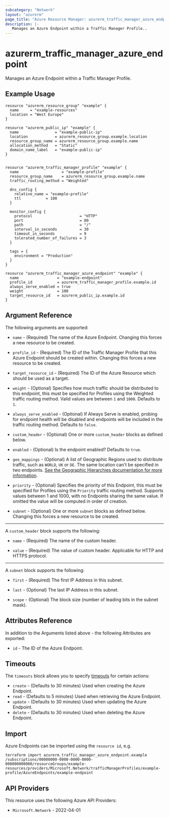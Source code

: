 ```yaml
---
subcategory: "Network"
layout: "azurerm"
page_title: "Azure Resource Manager: azurerm_traffic_manager_azure_endpoint"
description: |-
   Manages an Azure Endpoint within a Traffic Manager Profile..
---
```


# azurerm_traffic_manager_azure_endpoint

Manages an Azure Endpoint within a Traffic Manager Profile.

## Example Usage

```hcl
resource "azurerm_resource_group" "example" {
  name     = "example-resources"
  location = "West Europe"
}

resource "azurerm_public_ip" "example" {
  name                = "example-public-ip"
  location            = azurerm_resource_group.example.location
  resource_group_name = azurerm_resource_group.example.name
  allocation_method   = "Static"
  domain_name_label   = "example-public-ip"
}


resource "azurerm_traffic_manager_profile" "example" {
  name                   = "example-profile"
  resource_group_name    = azurerm_resource_group.example.name
  traffic_routing_method = "Weighted"

  dns_config {
    relative_name = "example-profile"
    ttl           = 100
  }

  monitor_config {
    protocol                     = "HTTP"
    port                         = 80
    path                         = "/"
    interval_in_seconds          = 30
    timeout_in_seconds           = 9
    tolerated_number_of_failures = 3
  }

  tags = {
    environment = "Production"
  }
}

resource "azurerm_traffic_manager_azure_endpoint" "example" {
  name                 = "example-endpoint"
  profile_id           = azurerm_traffic_manager_profile.example.id
  always_serve_enabled = true
  weight               = 100
  target_resource_id   = azurerm_public_ip.example.id
}
```

## Argument Reference

The following arguments are supported:

* `name` - (Required) The name of the Azure Endpoint. Changing this forces a new resource to be created.

* `profile_id` - (Required) The ID of the Traffic Manager Profile that this Azure Endpoint should be created within. Changing this forces a new resource to be created.

* `target_resource_id` - (Required) The ID of the Azure Resource which should be used as a target.

* `weight` - (Optional) Specifies how much traffic should be distributed to this endpoint, this must be specified for Profiles using the Weighted traffic routing method. Valid values are between `1` and `1000`. Defaults to `1`.

* `always_serve_enabled` - (Optional) If Always Serve is enabled, probing for endpoint health will be disabled and endpoints will be included in the traffic routing method. Defaults to `false`.

* `custom_header` - (Optional) One or more `custom_header` blocks as defined below.

* `enabled` - (Optional) Is the endpoint enabled? Defaults to `true`.

* `geo_mappings` - (Optional) A list of Geographic Regions used to distribute traffic, such as `WORLD`, `UK` or `DE`. The same location can't be specified in two endpoints. [See the Geographic Hierarchies documentation for more information](https://docs.microsoft.com/rest/api/trafficmanager/geographichierarchies/getdefault).

* `priority` - (Optional) Specifies the priority of this Endpoint, this must be specified for Profiles using the `Priority` traffic routing method. Supports values between 1 and 1000, with no Endpoints sharing the same value. If omitted the value will be computed in order of creation.

* `subnet` - (Optional) One or more `subnet` blocks as defined below. Changing this forces a new resource to be created.

---

A `custom_header` block supports the following:

* `name` - (Required) The name of the custom header.

* `value` - (Required) The value of custom header. Applicable for HTTP and HTTPS protocol.

---

A `subnet` block supports the following:

* `first` - (Required) The first IP Address in this subnet.

* `last` - (Optional) The last IP Address in this subnet.

* `scope` - (Optional) The block size (number of leading bits in the subnet mask).

## Attributes Reference

In addition to the Arguments listed above - the following Attributes are exported:

* `id` - The ID of the Azure Endpoint.

## Timeouts

The `timeouts` block allows you to specify [timeouts](https://developer.hashicorp.com/terraform/language/resources/configure#define-operation-timeouts) for certain actions:

* `create` - (Defaults to 30 minutes) Used when creating the Azure Endpoint.
* `read` - (Defaults to 5 minutes) Used when retrieving the Azure Endpoint.
* `update` - (Defaults to 30 minutes) Used when updating the Azure Endpoint.
* `delete` - (Defaults to 30 minutes) Used when deleting the Azure Endpoint.

## Import

Azure Endpoints can be imported using the `resource id`, e.g.

```shell
terraform import azurerm_traffic_manager_azure_endpoint.example /subscriptions/00000000-0000-0000-0000-000000000000/resourceGroups/example-resources/providers/Microsoft.Network/trafficManagerProfiles/example-profile/AzureEndpoints/example-endpoint
```

## API Providers
<!-- This section is generated, changes will be overwritten -->
This resource uses the following Azure API Providers:

* `Microsoft.Network` - 2022-04-01
